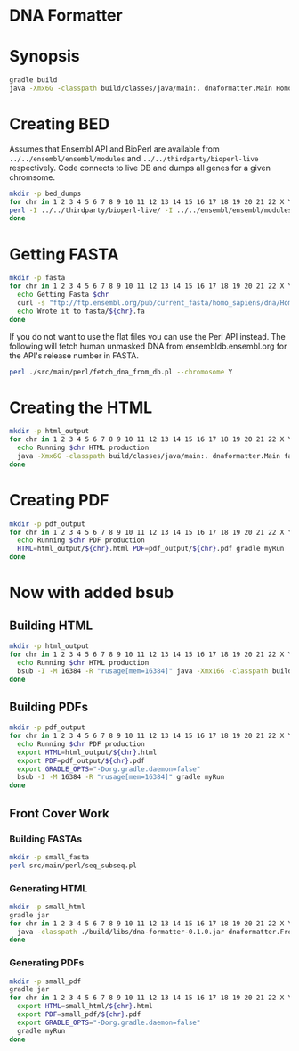 # DNA Formatter

# Synopsis

```bash
gradle build
java -Xmx6G -classpath build/classes/java/main:. dnaformatter.Main Homo_sapiens.GRCh38.dna.chromosome.22.fa genes.bed output.html
```

# Creating BED

Assumes that Ensembl API and BioPerl are available from `../../ensembl/ensembl/modules` and `../../thirdparty/bioperl-live` respectively. Code connects to live DB and dumps all genes for a given chromsome.

```bash
mkdir -p bed_dumps
for chr in 1 2 3 4 5 6 7 8 9 10 11 12 13 14 15 16 17 18 19 20 21 22 X Y MT; do
perl -I ../../thirdparty/bioperl-live/ -I ../../ensembl/ensembl/modules/ src/main/perl/fetch_genes.pl --host ensembldb.ensembl.org --port 3306 --user anonymous --species human --chromosome $chr --output bed_dumps/${chr}.bed;
done
```

# Getting FASTA

```bash
mkdir -p fasta
for chr in 1 2 3 4 5 6 7 8 9 10 11 12 13 14 15 16 17 18 19 20 21 22 X Y MT; do
  echo Getting Fasta $chr
  curl -s "ftp://ftp.ensembl.org/pub/current_fasta/homo_sapiens/dna/Homo_sapiens.GRCh38.dna.chromosome.${chr}.fa.gz" | gzip -dc > fasta/${chr}.fa
  echo Wrote it to fasta/${chr}.fa
done
```

If you do not want to use the flat files you can use the Perl API instead. The following will fetch human unmasked DNA from ensembldb.ensembl.org for the API's release number in FASTA.

```bash
perl ./src/main/perl/fetch_dna_from_db.pl --chromosome Y
```

# Creating the HTML

```bash
mkdir -p html_output
for chr in 1 2 3 4 5 6 7 8 9 10 11 12 13 14 15 16 17 18 19 20 21 22 X Y MT; do
  echo Running $chr HTML production
  java -Xmx6G -classpath build/classes/java/main:. dnaformatter.Main fasta/${chr}.fa bed_dumps/${chr}.bed html_output/${chr}.html
done
```

# Creating PDF

```bash
mkdir -p pdf_output
for chr in 1 2 3 4 5 6 7 8 9 10 11 12 13 14 15 16 17 18 19 20 21 22 X Y MT; do
  echo Running $chr PDF production
  HTML=html_output/${chr}.html PDF=pdf_output/${chr}.pdf gradle myRun
done
```

# Now with added bsub

## Building HTML

```bash
mkdir -p html_output
for chr in 1 2 3 4 5 6 7 8 9 10 11 12 13 14 15 16 17 18 19 20 21 22 X Y MT; do
  echo Running $chr HTML production
  bsub -I -M 16384 -R "rusage[mem=16384]" java -Xmx16G -classpath build/classes/java/main:. dnaformatter.Main fasta/${chr}.fa bed_dumps/${chr}.bed html_output/${chr}.html
done
```

## Building PDFs

```bash
mkdir -p pdf_output
for chr in 1 2 3 4 5 6 7 8 9 10 11 12 13 14 15 16 17 18 19 20 21 22 X Y MT; do
  echo Running $chr PDF production
  export HTML=html_output/${chr}.html
  export PDF=pdf_output/${chr}.pdf
  export GRADLE_OPTS="-Dorg.gradle.daemon=false"
  bsub -I -M 16384 -R "rusage[mem=16384]" gradle myRun
done
```

## Front Cover Work

### Building FASTAs

```bash
mkdir -p small_fasta
perl src/main/perl/seq_subseq.pl
```

### Generating HTML

```bash
mkdir -p small_html
gradle jar
for chr in 1 2 3 4 5 6 7 8 9 10 11 12 13 14 15 16 17 18 19 20 21 22 X Y; do
  java -classpath ./build/libs/dna-formatter-0.1.0.jar dnaformatter.FrontPageMain small_fasta/${chr}.fa small_html/${chr}.html 13 370
done
```

### Generating PDFs

```bash
mkdir -p small_pdf
gradle jar
for chr in 1 2 3 4 5 6 7 8 9 10 11 12 13 14 15 16 17 18 19 20 21 22 X Y; do
  export HTML=small_html/${chr}.html
  export PDF=small_pdf/${chr}.pdf
  export GRADLE_OPTS="-Dorg.gradle.daemon=false"
  gradle myRun
done
```